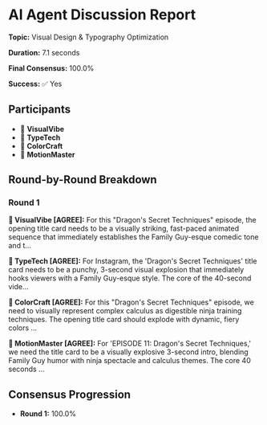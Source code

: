 # AI Agent Discussion Report

**Topic:** Visual Design & Typography Optimization

**Duration:** 7.1 seconds

**Final Consensus:** 100.0%

**Success:** ✅ Yes

## Participants

- 🤖 **VisualVibe**
- 🤖 **TypeTech**
- 🤖 **ColorCraft**
- 🤖 **MotionMaster**

## Round-by-Round Breakdown

### Round 1

**🤖 VisualVibe [AGREE]:** For this "Dragon's Secret Techniques" episode, the opening title card needs to be a visually striking, fast-paced animated sequence that immediately establishes the Family Guy-esque comedic tone and t...

**🤖 TypeTech [AGREE]:** For Instagram, the 'Dragon's Secret Techniques' title card needs to be a punchy, 3-second visual explosion that immediately hooks viewers with a Family Guy-esque style.  The core of the 40-second vide...

**🤖 ColorCraft [AGREE]:** For this "Dragon's Secret Techniques" episode, we need to visually represent complex calculus as digestible ninja training techniques. The opening title card should explode with dynamic, fiery colors ...

**🤖 MotionMaster [AGREE]:** For 'EPISODE 11: Dragon's Secret Techniques,' we need the title card to be a visually explosive 3-second intro, blending Family Guy humor with ninja spectacle and calculus themes. The core 40 seconds ...

## Consensus Progression

- **Round 1:** 100.0%

